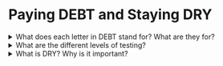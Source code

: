 # Paying DEBT and Staying DRY

<details>
  <summary>What does each letter in DEBT stand for? What are they for?</summary>

| Letter | Meaning       | Description                                                                          |
| ------ | ------------- | ------------------------------------------------------------------------------------ |
| D      | Deployment    | How is the product given to the end user?                                            |
| E      | Environment   | What tools do I need to develop this product?                                        |
| B      | Build & Debug | What tools are needed to build this product. How do I debug it when things go wrong. |
| T      | Test          | How are we testing the product?                                                      |

</details>

<details>
  <summary>What are the different levels of testing?</summary>

| Testing     | Description                                                                   |
| ----------- | ----------------------------------------------------------------------------- |
| Unit        | Used for individual units of behavior in code. Generally owned by developers. |
| Integration | Similar to unit tests, but does not mock out external dependencies.           |
| E2E         | Full automated testing from how the user uses the product.                    |
| Manual      | A human behind the screen pretending to be an end user.                       |

</details>

<details>
  <summary>What is DRY?  Why is it important?</summary>

DRY stands for Don't Repeat Yourself. It's very important because it keeps code maintainable for the next person to read, it makes your code less buggy, and it makes it easier to follow.

</details>
